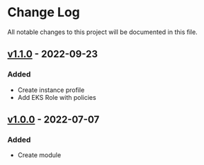 # Change Log

All notable changes to this project will be documented in this file.

## [v1.1.0]() - 2022-09-23

### Added
- Create instance profile
- Add EKS Role with policies

## [v1.0.0]() - 2022-07-07

### Added
- Create module

